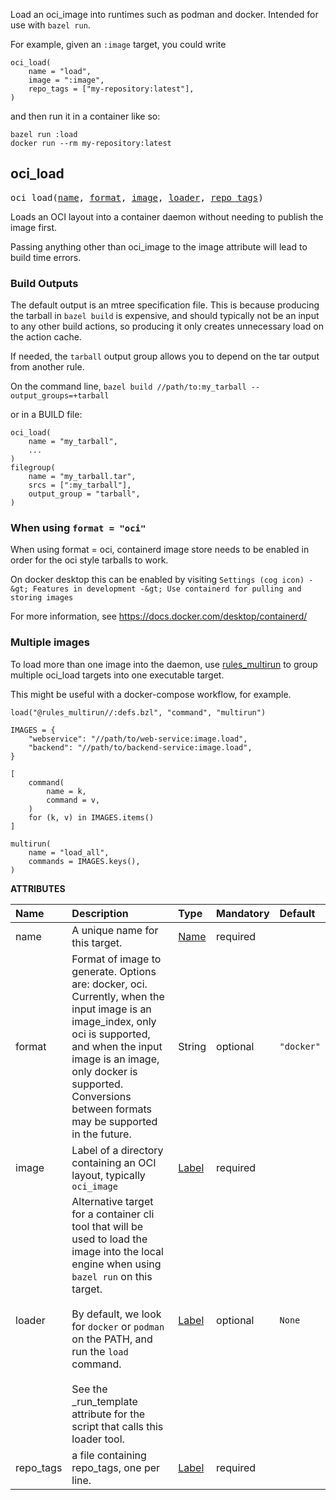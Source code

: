 <!-- Generated with Stardoc: http://skydoc.bazel.build -->

Load an oci_image into runtimes such as podman and docker.
Intended for use with `bazel run`.

For example, given an `:image` target, you could write

```
oci_load(
    name = "load",
    image = ":image",
    repo_tags = ["my-repository:latest"],
)
```

and then run it in a container like so:

```
bazel run :load
docker run --rm my-repository:latest
```


<a id="oci_load"></a>

## oci_load

<pre>
oci_load(<a href="#oci_load-name">name</a>, <a href="#oci_load-format">format</a>, <a href="#oci_load-image">image</a>, <a href="#oci_load-loader">loader</a>, <a href="#oci_load-repo_tags">repo_tags</a>)
</pre>

Loads an OCI layout into a container daemon without needing to publish the image first.

Passing anything other than oci_image to the image attribute will lead to build time errors.

### Build Outputs

The default output is an mtree specification file.
This is because producing the tarball in `bazel build` is expensive, and should typically not be an input to any other build actions,
so producing it only creates unnecessary load on the action cache.

If needed, the `tarball` output group allows you to depend on the tar output from another rule.

On the command line, `bazel build //path/to:my_tarball --output_groups=+tarball`

or in a BUILD file:

```starlark
oci_load(
    name = "my_tarball",
    ...
)
filegroup(
    name = "my_tarball.tar",
    srcs = [":my_tarball"],
    output_group = "tarball",
)
```

### When using `format = "oci"`

When using format = oci, containerd image store needs to be enabled in order for the oci style tarballs to work. 

On docker desktop this can be enabled by visiting `Settings (cog icon) -&gt; Features in development -&gt; Use containerd for pulling and storing images`

For more information, see https://docs.docker.com/desktop/containerd/

### Multiple images

To load more than one image into the daemon,
use [rules_multirun] to group multiple oci_load targets into one executable target.

This might be useful with a docker-compose workflow, for example.

```starlark
load("@rules_multirun//:defs.bzl", "command", "multirun")

IMAGES = {
    "webservice": "//path/to/web-service:image.load",
    "backend": "//path/to/backend-service:image.load",
}

[
    command(
        name = k,
        command = v,
    )
    for (k, v) in IMAGES.items()
]

multirun(
    name = "load_all",
    commands = IMAGES.keys(),
)
```

[rules_multirun]: https://github.com/keith/rules_multirun


**ATTRIBUTES**


| Name  | Description | Type | Mandatory | Default |
| :------------- | :------------- | :------------- | :------------- | :------------- |
| <a id="oci_load-name"></a>name |  A unique name for this target.   | <a href="https://bazel.build/concepts/labels#target-names">Name</a> | required |  |
| <a id="oci_load-format"></a>format |  Format of image to generate. Options are: docker, oci. Currently, when the input image is an image_index, only oci is supported, and when the input image is an image, only docker is supported. Conversions between formats may be supported in the future.   | String | optional | <code>"docker"</code> |
| <a id="oci_load-image"></a>image |  Label of a directory containing an OCI layout, typically <code>oci_image</code>   | <a href="https://bazel.build/concepts/labels">Label</a> | required |  |
| <a id="oci_load-loader"></a>loader |  Alternative target for a container cli tool that will be             used to load the image into the local engine when using <code>bazel run</code> on this target.<br><br>            By default, we look for <code>docker</code> or <code>podman</code> on the PATH, and run the <code>load</code> command.<br><br>            See the _run_template attribute for the script that calls this loader tool.   | <a href="https://bazel.build/concepts/labels">Label</a> | optional | <code>None</code> |
| <a id="oci_load-repo_tags"></a>repo_tags |  a file containing repo_tags, one per line.   | <a href="https://bazel.build/concepts/labels">Label</a> | required |  |


